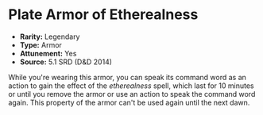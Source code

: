 # Plate Armor of Etherealness

- **Rarity:** Legendary
- **Type:** Armor
- **Attunement:** Yes
- **Source:** 5.1 SRD (D&D 2014)

While you're wearing this armor, you can speak its command word as an action to gain the effect of the _etherealness_ spell, which last for 10 minutes or until you remove the armor or use an action to speak the command word again. This property of the armor can't be used again until the next dawn.
